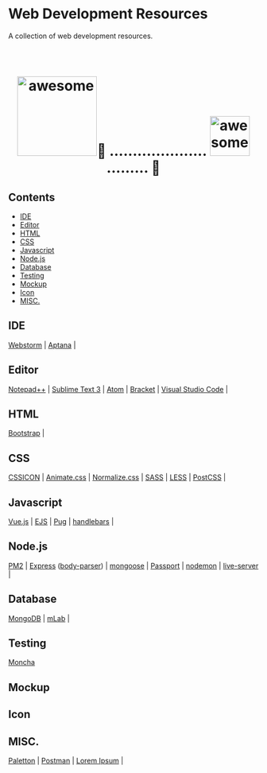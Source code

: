# Web Development Resources
A collection of web development resources.

<h1 align="center">
	<br>
	<img width="160px" src="http://www.dennisxiao.com/images/homepage_logo.gif" alt="awesome">💩 .....................
  	<img width="80px" src="http://www.dennisxiao.com/images/homepage_logo.gif" alt="awesome">......... 💩
	<br>
</h1>

## Contents
- [IDE](#ide)
- [Editor](#editor)
- [HTML](#html)
- [CSS](#css)
- [Javascript](#javascript)
- [Node.js](#nodejs)
- [Database](#database)
- [Testing](#testing)
- [Mockup](#mockup)
- [Icon](#icon)
- [MISC.](#misc)

## <a id="ide"></a>IDE
[Webstorm](https://www.jetbrains.com/webstorm/) | 
[Aptana](http://www.aptana.com) | 

## <a id="editor"></a>Editor
[Notepad++](http://notepad-plus-plus.org) | 
[Sublime Text 3](http://sublimetext.com) | 
[Atom](http://atom.io) | 
[Bracket](http://brackets.io) | 
[Visual Studio Code](https://code.visualstudio.com) | 

## <a id="html"></a>HTML
[Bootstrap](http://getbootstrap.com) | 

## <a id="css"></a>CSS
[CSSICON](http://cssicon.space) | 
[Animate.css](https://daneden.github.io/animate.css/) | 
[Normalize.css](https://necolas.github.io/normalize.css/) | 
[SASS](http://sass-lang.com) | 
[LESS](http://lesscss.org) | 
[PostCSS](http://postcss.org) | 

## <a id="javascript"></a>Javascript
[Vue.js](https://vuejs.org) | 
[EJS](http://ejs.co/ "Simple javascript template library") | 
[Pug](https://pugjs.org/api/getting-started.html "template engine, formmerly known as Jade") | 
[handlebars](http://handlebarsjs.com) | 
  
## <a id="nodejs"></a>Node.js
[PM2](http://pm2.keymetrics.io "Production process manager for Node.js apps") | 
[Express](http://expressjs.com) ([body-parser](https://github.com/expressjs/body-parser)) | 
[mongoose](http://mongoosejs.com) | 
[Passport](http://passportjs.org) | 
[nodemon](https://nodemon.io "Monitor for any changes in your source and automatically restart your server") | 
[live-server](http://tapiov.net/live-server/ "A simple development http server with live reload capability") | 

## <a id="database"></a>Database
[MongoDB](https://www.mongodb.com) | 
[mLab](https://mlab.com "MongoDB hosting") | 

## <a id="testing"></a>Testing
[Moncha](https://mochajs.org/)

## <a id="mockup"></a>Mockup

## <a id="icon"></a>Icon

## <a id="misc"></a>MISC.
[Paletton](http://paletton.com "The color scheme designer") | 
[Postman](https://www.getpostman.com "A friendly way to construct requests and reading responses") | 
[Lorem Ipsum](http://www.lipsum.com) | 

